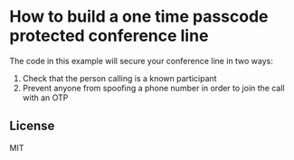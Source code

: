 # How to build a one time passcode protected conference line

The code in this example will secure your conference line in two ways:

1. Check that the person calling is a known participant
1. Prevent anyone from spoofing a phone number in order to join the call with an OTP


## License
MIT
